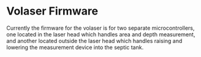 # Volaser Firmware
Currently the firmware for the volaser is for two separate microcontrollers, one located in the laser head which handles area and depth measurement, and another located outside the laser head which handles raising and lowering the measurement device into the septic tank.
